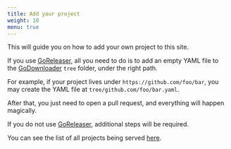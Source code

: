 ```yaml
---
title: Add your project
weight: 10
menu: true
---
```


This will guide you on how to add your own project to this site.

If you use [GoReleaser], all you need to do is to add an empty YAML
file to the [GoDownloader] `tree` folder, under the right path.

For example, if your project lives under `https://github.com/foo/bar`, you
may create the YAML file at `tree/github.com/foo/bar.yaml`.

After that, you just need to open a pull request, and everything will happen
magically.

If you do not use [GoReleaser], additional steps will be required.
<!-- TODO: document additional steps here -->

[GoReleaser]: https://goreleaser.com
[GoDownloader]: https://github.com/sniperkit/godownloader

You can see the list of all projects being served [here](/projects).
